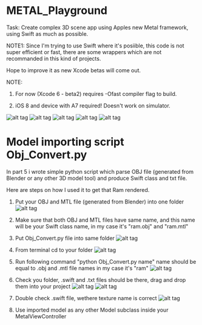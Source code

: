 METAL_Playground
===================
Task: Create complex 3D scene app using Apples new Metal framework, using Swift as much as possible.

NOTE1: Since I'm trying to use Swift where it's posiible, this code is not super efficient or fast, there are some wrappers which are not recommanded in this kind of projects.

Hope to improve it as new Xcode betas will come out.

NOTE: 

1) For now (Xcode 6 - beta2) requires -Ofast compiler flag to build.

2) iOS 8 and device with A7 required! Doesn't work on simulator.

![alt tag](http://cl.ly/image/2h2p3x2r0f2E/triangle.png) ![alt tag](http://cl.ly/image/400Y0C3G2c0o/transform.png) ![alt tag](http://cl.ly/image/2u2v1W3H3T3b/texture.png) ![alt tag](http://cl.ly/image/0B153R3g2M21/lighting.png) ![alt tag](http://cl.ly/image/0g2K022n220m/ram.png) 


Model importing script Obj_Convert.py
===================

In part 5 i wrote simple python script which parse OBJ file (generated from Blender or any other 3D model tool) and produce Swift class and txt file.

Here are steps on how I used it to get that Ram rendered.

1. Put your OBJ and MTL file (generated from Blender) into one folder
![alt tag](http://cl.ly/image/012R0p303g2J/Screen%20Shot%202014-07-04%20at%2012.14.22%20AM.png) 

2. Make sure that both OBJ and MTL files have same name, and this name will be your Swift class name, in my case it's "ram.obj" and "ram.mtl"

3. Put Obj_Convert.py file into same folder
![alt tag](http://cl.ly/image/0s2A0G1P2G2X/Screen%20Shot%202014-07-04%20at%2012.14.57%20AM.png)

4. From terminal cd to your folder
![alt tag](http://cl.ly/image/00312g2F2Q2y/Screen%20Shot%202014-07-04%20at%2012.16.01%20AM.png)

5. Run following command "python Obj_Convert.py name" name should be equal to .obj and .mtl file names in my case it's "ram"
![alt tag](http://cl.ly/image/010Y1q410g2E/Screen%20Shot%202014-07-04%20at%2012.16.41%20AM.png)

6. Check you folder, .swift and .txt files should be there, drag and drop them into your project
![alt tag](http://cl.ly/image/410j0F330G22/Screen%20Shot%202014-07-04%20at%2012.19.00%20AM.png)
![alt tag](http://cl.ly/image/2Z3a1B3w3v3c/Screen%20Shot%202014-07-04%20at%2012.20.55%20AM.png)

7. Double check .swift file, wethere texture name is correct
![alt tag](http://cl.ly/image/3N2u1l3k1f0w/Screen%20Shot%202014-07-04%20at%2012.57.21%20AM.png)

8. Use imported model as any other Model subclass inside your MetalViewController
